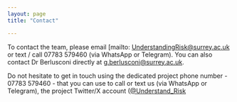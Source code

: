 ```yaml
---
layout: page
title: "Contact"

---
```


To contact the team, please email [mailto: UnderstandingRisk@surrey.ac.uk or text / call 07783 579460 (via WhatsApp or Telegram). You can also contact Dr Berlusconi directly at g.berlusconi@surrey.ac.uk. 

Do not hesitate to get in touch using the dedicated project phone number - 07783 579460 - that you can use to call or text us (via WhatsApp or Telegram), the project Twitter/X account ([@Understand_Risk](https://x.com/Understand_Risk)
